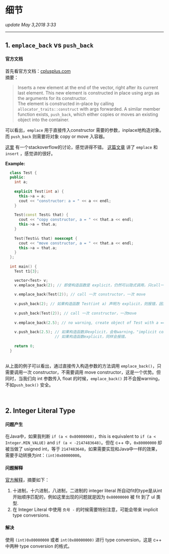 # 细节
_update May 3,2018  3:33_

---

## 1. `emplace_back` vs `push_back`
#### 官方文档
首先看官方文档：[cplusplus.com](http://www.cplusplus.com/reference/vector/vector/emplace_back/)  
摘要：
> Inserts a new element at the end of the vector, right after its current last element. This new element is constructed in place using args as the arguments for its constructor.  
> The element is constructed in-place by calling `allocator_traits::construct` with args forwarded. A similar member function exists, `push_back`, which either copies or moves an existing object into the container.

可以看出，`emplace` 用于直接传入constructor 需要的参数，inplace地构造对象。而 `push_back` 则需要将对象 copy or move 入容器。

[这里](https://stackoverflow.com/questions/10890653/why-would-i-ever-use-push-back-instead-of-emplace-back?utm_medium=organic&utm_source=google_rich_qa&utm_campaign=google_rich_qa) 有一个stackoverflow的讨论，感觉讲得不错。
[这篇文章](http://blog.guorongfei.com/2016/03/16/cppx-stdlib-empalce/) 讲了 `emplace` 和 `insert` ，感觉讲的很好。

**Example:**
```cpp
  class Test {
  public:
    int a;
  
    explicit Test(int a) {
      this->a = a;
      cout << "constructor: a = " << a << endl;
    }
  
    Test(const Test& that) {
      cout << "copy constructor, a = " << that.a << endl;
      this->a = that.a;
    }
  
    Test(Test&& that) noexcept {
      cout << "move constructor, a = " << that.a << endl;
      this->a = that.a;
    }
  };
  
  int main() {
    Test t1{3};

    vector<Test> v;
    v.emplace_back(2); // 即使构造函数是 explicit，仍然可以隐式调用，只call一次constructor, no copy，no move
    
    v.emplace_back(Test(2)); // call 一次 constructor，一次 move
    
    v.push_back(2); // 如果构造函数 Test(int a) 声明为 explicit，则报错，因为无法隐式调用
    
    v.push_back(Test(2)); // call 一次 constructor，一次move
    
    v.emplace_back(2.5); // no warning, create object of Test with a == 2
    
    v.push_back(2.5); // 如果构造函数非explicit，会有warning，"implicit conversion from 'double' to 'int'"
                      // 如果构造函数explicit，同样会报错。
    
    return 0;
  }
  
```

从上面的例子可以看出，通过直接传入构造参数的方法调用 `emplace_back()`，只需要调用一次 constructor，不需要调用 move constructor，这是一个优势。但同时，当我们向 int 参数传入 float 的时候，`emplace_back()` 并不会报warning，不如`push_back()` 安全。

<br>

## 2. Integer Literal Type
#### 问题产生
在Java中，如果我判断 `if (a < 0x80000000)`，this is equivalent to `if (a < Integer.MIN_VALUE)` and `if (a < -2147483648)`。但在 c++ 中，`0x80000000` 却被当做了 usigned int，等于 `2147483648`，如果需要实现和Java中一样的效果，需要手动转换为int：`(int)0x80000000`。

#### 问题解释
[官方解释](http://en.cppreference.com/w/cpp/language/integer_literal)，摘要如下：

1. 十进制，十六进制，八进制，二进制的 integer literal 所自动fit的type是从int开始顺序匹配的，例如这里出现的问题就是因为 `0x80000000` 被 fit 到了 ul 类型.
2. 在 Integer Literal 中使用 `负号 -` 的时候需要特别注意，可能会带来 implicit type conversions.

#### 解决
使用 `(int)0x80000000` 或者 `int(0x80000000)` 进行 type conversion，这是 c++ 中两种 type conversion 的格式。



















